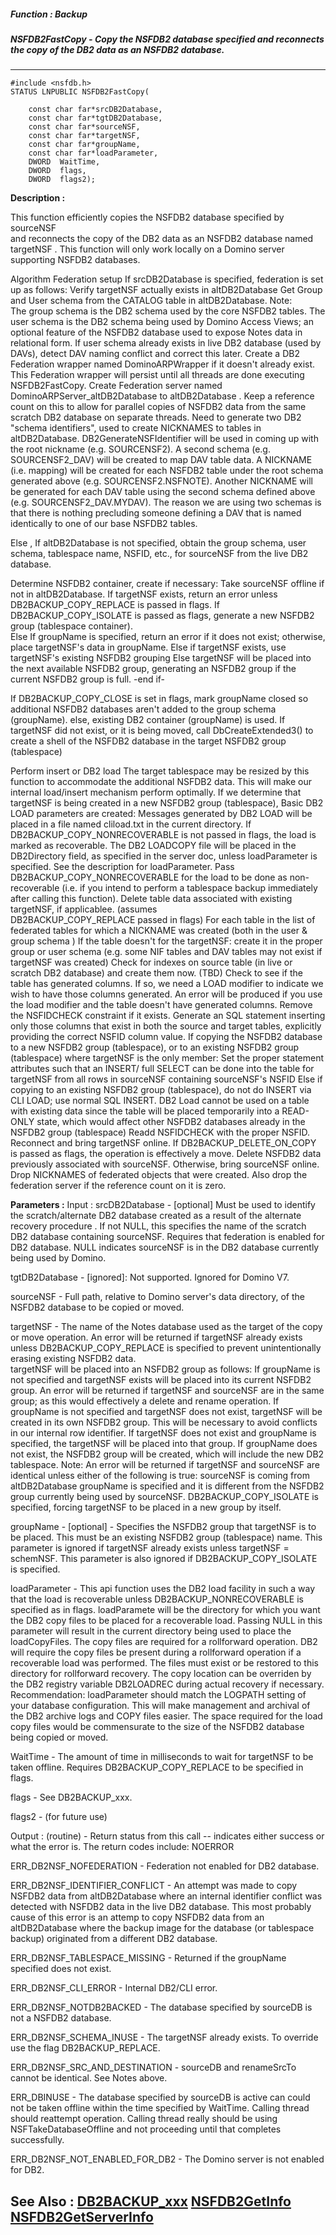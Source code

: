 ##### Function : Backup
##### NSFDB2FastCopy - Copy the NSFDB2 database specified and reconnects the copy of the DB2 data as an NSFDB2 database.
---
```
#include <nsfdb.h>
STATUS LNPUBLIC NSFDB2FastCopy(

	const char far*srcDB2Database,
	const char far*tgtDB2Database,
	const char far*sourceNSF,
	const char far*targetNSF,
	const char far*groupName,
	const char far*loadParameter,
	DWORD  WaitTime,
	DWORD  flags,
	DWORD  flags2);
```
**Description :**

This function efficiently copies the NSFDB2 database specified by sourceNSF  
and reconnects the copy of the DB2 data as an NSFDB2 database named  targetNSF 
. This function will only work locally on a Domino server supporting NSFDB2 
databases.

Algorithm
Federation setup
If srcDB2Database is specified, federation is set up as follows:
Verify targetNSF  actually exists in altDB2Database
Get Group and User schema from the CATALOG table in altDB2Database.   Note:  
The group schema is the DB2 schema used by the core NSFDB2 tables.  The user 
schema is the DB2 schema being used by Domino Access Views; an optional feature 
of the NSFDB2 database used to expose Notes data in relational form.
If user schema already exists in live DB2 database (used by DAVs), detect DAV 
naming conflict and correct this later.
Create a DB2 Federation wrapper named DominoARPWrapper if it doesn't already 
exist.  This Federation wrapper will persist until all threads are done 
executing NSFDB2FastCopy.
Create Federation server named DominoARPServer_altDB2Database to altDB2Database
.  Keep a reference count on this to allow for parallel copies of NSFDB2 data 
from the same scratch DB2 database on separate threads.
Need to generate two DB2 "schema identifiers", used to create NICKNAMES to 
tables in altDB2Database.  DB2GenerateNSFIdentifier will be used in coming up 
with the root nickname (e.g. SOURCENSF2).  A second schema (e.g. 
SOURCENSF2_DAV) will be created to map DAV table data.
A NICKNAME (i.e. mapping) will be created for each NSFDB2 table under the root 
schema generated above (e.g. SOURCENSF2.NSFNOTE).   Another NICKNAME will be 
generated for each DAV table using the second schema defined above (e.g. 
SOURCENSF2_DAV.MYDAV).  The reason we are using two schemas is that there is 
nothing precluding someone defining a DAV that is named identically to one of 
our base NSFDB2 tables.

Else , If altDB2Database is not specified, obtain the group schema, user 
schema, tablespace name, NSFID, etc., for sourceNSF  from the live DB2 database.

Determine NSFDB2 container, create if necessary:
Take sourceNSF offline if not in altDB2Database.
If  targetNSF exists, return an error unless DB2BACKUP_COPY_REPLACE is passed 
in flags.
If DB2BACKUP_COPY_ISOLATE is passed as flags, generate a new NSFDB2 group 
(tablespace container).  
Else If groupName  is specified, return an error if it does not exist; 
otherwise, place targetNSF's  data in groupName.
Else if   targetNSF exists, use targetNSF's existing NSFDB2 grouping
Else targetNSF  will be placed into the next available NSFDB2 group, generating 
an NSFDB2 group if the current NSFDB2 group is full.
-end if-

If DB2BACKUP_COPY_CLOSE is set in flags, mark groupName closed so additional 
NSFDB2 databases aren't added to the group schema (groupName).
else, existing DB2 container (groupName) is used.
If targetNSF did not exist, or it is being moved, call DbCreateExtended3() to 
create a shell of the NSFDB2 database in the target NSFDB2 group (tablespace)

Perform insert or DB2 load
The target tablespace  may be resized by this function to accommodate the 
additional NSFDB2 data.    This will make our internal load/insert mechanism 
perform optimally.
If we determine that targetNSF is being created in a new NSFDB2 group 
(tablespace), Basic DB2 LOAD parameters are created:
Messages generated by DB2 LOAD will be placed in a file named cliload.txt in 
the current directory.
If DB2BACKUP_COPY_NONRECOVERABLE is not passed in flags, the load is marked as 
recoverable.  The DB2 LOADCOPY file will be placed in the DB2Directory field, 
as specified in the server doc, unless loadParameter is specified.  See the 
description for loadParameter.   Pass DB2BACKUP_COPY_NONRECOVERABLE for the 
load to be done as non-recoverable (i.e. if you intend to perform a tablespace 
backup immediately after calling this function). 
Delete table data associated with existing targetNSF, if applicablee. (assumes  
DB2BACKUP_COPY_REPLACE passed in flags)
For each table in the list of federated tables for which a NICKNAME was created 
(both in the user & group schema )
If the table doesn't for the targetNSF:
create it in the proper group or user schema (e.g. some NIF tables and DAV 
tables may not exist if targetNSF was created)
Check for indexes on source table (in live or scratch DB2 database) and create 
them now. (TBD)
Check to see if the table has generated columns.  If so, we need a LOAD 
modifier to indicate we wish to have those columns generated.  An error will be 
produced if you use the load modifier and the table doesn't have generated 
columns.
Remove the NSFIDCHECK  constraint if it exists.
Generate an SQL statement inserting only those columns that exist in both the 
source and target tables, explicitly providing the correct NSFID column value.
If copying the NSFDB2 database to a new NSFDB2 group (tablespace), or to an 
existing NSFDB2 group (tablespace) where targetNSF  is the only member:
Set the proper statement attributes such that an INSERT/ full SELECT can be 
done into the table for targetNSF from all rows in sourceNSF containing 
sourceNSF's NSFID
Else if copying to an existing NSFDB2 group (tablespace), do not do INSERT via 
CLI LOAD; use normal SQL INSERT.   DB2 Load cannot be used on a table with 
existing data since  the table will be placed temporarily into a READ-ONLY 
state, which would affect other NSFDB2 databases already in the NSFDB2 group 
(tablespace)
Readd NSFIDCHECK with the proper NSFID.  
Reconnect and bring targetNSF online.
If DB2BACKUP_DELETE_ON_COPY is passed as flags, the operation is effectively a 
move.  Delete NSFDB2 data previously associated with sourceNSF.  Otherwise, 
bring sourceNSF online.
Drop NICKNAMES of federated objects that were created.  Also drop the 
federation server if the reference count on it is zero.



**Parameters :**
Input :
srcDB2Database  -  [optional]  Must be used to identify the scratch/alternate DB2 database created as a result of the alternate recovery procedure .
If not NULL, this specifies the name of the scratch DB2 database containing sourceNSF.   Requires that federation is enabled for DB2 database.
NULL  indicates sourceNSF  is in the DB2 database currently being used by Domino.

tgtDB2Database  -  [ignored]:  Not supported.  Ignored for Domino V7.  

sourceNSF  -  Full path, relative to Domino server's data directory, of the NSFDB2 database to be copied or moved.


targetNSF  -   The name of the Notes database used as the target of the copy or move operation.  An error will be returned if  targetNSF already exists unless DB2BACKUP_COPY_REPLACE is specified to prevent unintentionally erasing existing NSFDB2 data.  
targetNSF will be placed into an NSFDB2 group as follows:
If groupName is not specified and  targetNSF exists will be placed into its current NSFDB2 group.    An error will be returned if targetNSF and sourceNSF are in the same group; as  this would effectively a delete and rename operation.
If groupName is not specified and targetNSF does not exist, targetNSF  will be created in its own NSFDB2 group.  This will be necessary to avoid conflicts in our internal row identifier.
If targetNSF does not exist and groupName is specified,  the targetNSF  will be placed into that group.  If groupName does not exist, the NSFDB2 group will be created, which will include the new DB2 tablespace.
Note:  An error will be returned if  targetNSF and sourceNSF are identical unless either of the following is true:
sourceNSF is coming from altDB2Database
groupName is specified and it is different from the NSFDB2 group currently being used by sourceNSF.
DB2BACKUP_COPY_ISOLATE is specified, forcing targetNSF  to be placed in a new group by itself.

groupName  -  [optional] -  Specifies the NSFDB2 group that targetNSF is to be placed.    This must be an existing NSFDB2 group (tablespace) name.   This parameter is ignored if targetNSF already exists unless targetNSF = schemNSF.    This parameter is also ignored if DB2BACKUP_COPY_ISOLATE is specified.

loadParameter  -  This api function uses the DB2 load facility in such a way that the load is recoverable unless DB2BACKUP_NONRECOVERABLE is specified as in flags.    loadParamete  will be the directory for which you want the DB2 copy files to be placed for a recoverable load.  Passing NULL in this parameter will result in the current directory being used to place the loadCopyFiles. The copy files are required for a rollforward operation.  DB2 will require the copy files be present during a rollforward operation if a recoverable load was performed.  The files must exist or be restored to this directory for rollforward recovery.  The copy location can be overriden by the DB2 registry variable DB2LOADREC during actual recovery if necessary.  Recommendation:  loadParameter should match the LOGPATH setting of your database configuration.  This will make management and archival of the DB2 archive logs and COPY files easier.   The space required for the load copy files would be commensurate to the size of the NSFDB2 database being copied or moved.

WaitTime  -  The amount of time in milliseconds to wait for targetNSF  to be taken offline.  Requires DB2BACKUP_COPY_REPLACE to be specified in flags.

flags  -  See DB2BACKUP_xxx.

flags2  -  (for future use)

Output :
(routine)  -  Return status from this call -- indicates either success or what the error is. The return codes include:
NOERROR

ERR_DB2NSF_NOFEDERATION - Federation not enabled for DB2 database.

ERR_DB2NSF_IDENTIFIER_CONFLICT - An attempt was made to copy NSFDB2 data from altDB2Database  where an internal identifier conflict was detected with NSFDB2 data in the live DB2 database.  This most probably cause of this error is an attemp to copy NSFDB2 data from an altDB2Database  where the backup image for the database (or tablespace backup) originated from a different DB2 database.

ERR_DB2NSF_TABLESPACE_MISSING - Returned if the groupName specified does not exist.

ERR_DB2NSF_CLI_ERROR - Internal DB2/CLI error.

ERR_DB2NSF_NOTDB2BACKED - The database specified by sourceDB is not a NSFDB2 database.

ERR_DB2NSF_SCHEMA_INUSE - The targetNSF already exists.  To override use  the flag  DB2BACKUP_REPLACE.

ERR_DB2NSF_SRC_AND_DESTINATION - sourceDB and renameSrcTo cannot be identical.  See Notes above.

ERR_DBINUSE - The database specified by sourceDB   is active can could not be taken offline within the time specified by WaitTime.  Calling thread should reattempt operation.  Calling thread really should be using NSFTakeDatabaseOffline and not proceeding until that completes successfully.

ERR_DB2NSF_NOT_ENABLED_FOR_DB2 - The Domino server is not enabled for DB2.



**See Also :**
[DB2BACKUP_xxx](/domino-c-api-docs/reference/Symb/DB2BACKUP_xxx)
[NSFDB2GetInfo](/domino-c-api-docs/reference/Func/NSFDB2GetInfo)
[NSFDB2GetServerInfo](/domino-c-api-docs/reference/Func/NSFDB2GetServerInfo)
---
